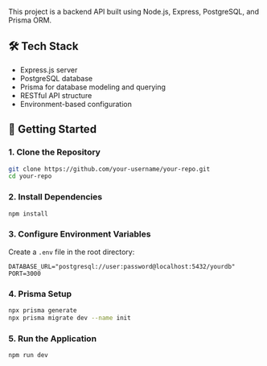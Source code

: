 This project is a backend API built using Node.js, Express, PostgreSQL, and Prisma ORM.

## 🛠️ Tech Stack

- Express.js server
- PostgreSQL database
- Prisma for database modeling and querying
- RESTful API structure
- Environment-based configuration

## 🚀 Getting Started

### 1. Clone the Repository

```bash
git clone https://github.com/your-username/your-repo.git
cd your-repo
````

### 2. Install Dependencies

```bash
npm install
```

### 3. Configure Environment Variables

Create a `.env` file in the root directory:

```env
DATABASE_URL="postgresql://user:password@localhost:5432/yourdb"
PORT=3000
```

### 4. Prisma Setup

```bash
npx prisma generate
npx prisma migrate dev --name init
```

### 5. Run the Application

```bash
npm run dev
```
